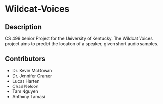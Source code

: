 # Wildcat-Voices

## Description
CS 499 Senior Project for the University of Kentucky. The Wildcat Voices project aims to predict the location of a speaker, given short audio samples.

## Contributors 
- Dr. Kevin McGowan
- Dr. Jennifer Cramer
- Lucas Harten
- Chad Nelson
- Tam Nguyen
- Anthony Tamasi
